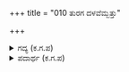 +++
title = "010 ತುರಗ ದಳವೆಮ್ಬತ್ತು"

+++

<details><summary>ಗದ್ಯ (ಕ.ಗ.ಪ) </summary>

ಅರ್ಜುನನು ಕುದುರೆಯ ದಳದಲ್ಲಿ ಎಂಬತ್ತು ಸಾವಿರ ಕುದುರೆಗಳನ್ನು ಐವತ್ತು ಸಾವಿರ ಆನೆಗಳನ್ನು ಹನ್ನೆರಡು ಸಾವಿರ ರಥಗಳನ್ನು ಹುಡಿ ಮಾಡಿದ. ಯುದ್ಧವೀರರಾದ ಮೂರು ಕೋಟಿ ರಥಿಕರ ತಲೆಗಳನ್ನು ಕೊಚ್ಚಿ ಹಾಕಿದ. ಇನ್ನು ಅರ್ಜುನನ ಏಟಿಗೆ ಸಿಕ್ಕಿ ಸತ್ತ ಅರಸರ, ಕಾಲಾಳುಗಳ ಲೆಕ್ಕವನ್ನು ನಾನರಿಯೆ !
</details>

<details><summary>ಪದಾರ್ಥ (ಕ.ಗ.ಪ) </summary>

ತುರಗ-ಕುದುರೆ, ಕರಿಘಟೆ-ಆನೆ, ಧುರ-ಯುದ್ಧ, ವೆಗ್ಗಳ-ಶ್ರೇಷ್ಠ, ಗಣನೆ-ಸಂಖ್ಯೆ (ಎಣಿಕೆ)
</details>
